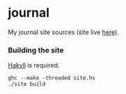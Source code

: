 
# journal

My journal site sources (site live [here](http://journal.nrc.pt)).

### Building the site

[Hakyll](http://jaspervdj.be/hakyll/) is required.

    ghc --make -threaded site.hs
	./site build

